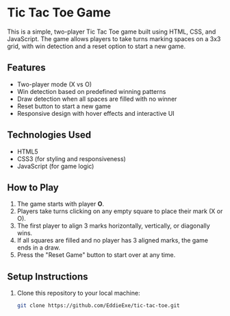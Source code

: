 # Tic Tac Toe Game
This is a simple, two-player Tic Tac Toe game built using HTML, CSS, and JavaScript. The game allows players to take turns marking spaces on a 3x3 grid, with win detection and a reset option to start a new game.

## Features

- Two-player mode (X vs O)
- Win detection based on predefined winning patterns
- Draw detection when all spaces are filled with no winner
- Reset button to start a new game
- Responsive design with hover effects and interactive UI

## Technologies Used

- HTML5
- CSS3 (for styling and responsiveness)
- JavaScript (for game logic)

## How to Play

1. The game starts with player **O**.
2. Players take turns clicking on any empty square to place their mark (X or O).
3. The first player to align 3 marks horizontally, vertically, or diagonally wins.
4. If all squares are filled and no player has 3 aligned marks, the game ends in a draw.
5. Press the "Reset Game" button to start over at any time.

## Setup Instructions

1. Clone this repository to your local machine:
   ```bash
   git clone https://github.com/EddieExe/tic-tac-toe.git
